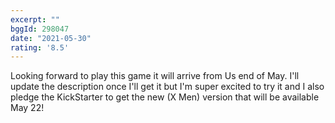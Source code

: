 ```yaml
---
excerpt: ""
bggId: 298047
date: "2021-05-30"
rating: '8.5'
---
```


Looking forward to play this game it will arrive from Us end of May. I'll update the description once I'll get it but I'm super excited to try it and I also pledge the KickStarter to get the new (X Men) version that will be available May 22!